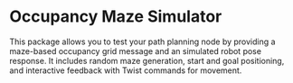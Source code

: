 # Occupancy Maze Simulator

This package allows you to test your path planning node by providing a maze-based occupancy grid message and an simulated robot pose response. It includes random maze generation, start and goal positioning, and interactive feedback with Twist commands for movement.
